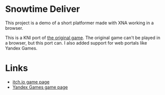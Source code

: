# Snowtime Deliver

This project is a demo of a short platformer made with XNA working in a browser. 

This is a KNI port of [the original game](https://github.com/ongamex/winter_game_csharp). The original game can't be played in a browser, but this port can. I also added support for web portals like Yandex Games.

# Links

* [itch.io game page](https://m039.itch.io/snowtimedelivery-kni)
* [Yandex Games game page](https://yandex.ru/games/app/356358?draft=true&lang=ru)
